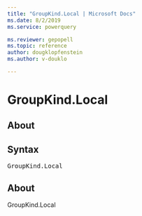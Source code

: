 ```yaml
---
title: "GroupKind.Local | Microsoft Docs"
ms.date: 8/2/2019
ms.service: powerquery

ms.reviewer: gepopell
ms.topic: reference
author: dougklopfenstein
ms.author: v-douklo

---
```

# GroupKind.Local
## About

## Syntax

<pre>
GroupKind.Local
</pre>

## About
GroupKind.Local

